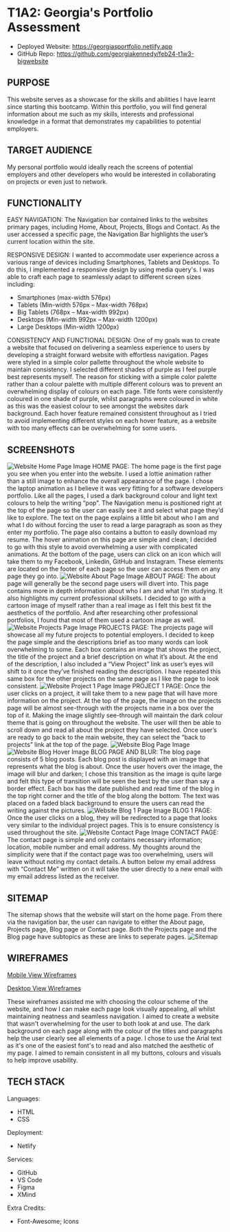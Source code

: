 # T1A2: Georgia's Portfolio Assessment 
- Deployed Website: https://georgiasportfolio.netlify.app
- GitHub Repo: https://github.com/georgiakennedy/feb24-t1w3-bigwebsite 

## PURPOSE
This website serves as a showcase for the skills and abilities I have learnt since starting this bootcamp. Within this portfolio, you will find general information about me such as my skills, interests and professional knowledge in a format that demonstrates my capabilities to potential employers.

## TARGET AUDIENCE
My personal portfolio would ideally reach the screens of potential employers and other developers who would be interested in collaborating on projects or even just to network. 

## FUNCTIONALITY
EASY NAVIGATION:
The Navigation bar contained links to the websites primary pages, including Home, About, Projects, Blogs and Contact. As the user accessed a specific page, the Navigation Bar highlights the user’s current location within the site. 

RESPONSIVE DESIGN:
I wanted to accommodate user experience across a various range of devices including Smartphones, Tablets and Desktops. To do this, I implemented a responsive design by using media query's. I was able to craft each page to seamlessly adapt to different screen sizes including:
- Smartphones (max-width 576px)
- Tablets (Min-width 576px – Max-width 768px)
- Big Tablets (768px – Max-width 992px)
- Desktops (Min-width 992px – Max-width 1200px)
- Large Desktops (Min-width 1200px)

CONSISTENCY AND FUNCTIONAL DESIGN:
One of my goals was to create a website that focused on delivering a seamless experience to users by developing a straight forward website with effortless navigation. Pages were styled in a simple color pallette throughout the whole website to maintain consistency. I selected different shades of purple as I feel purple best represents myself. The reason for sticking with a simple color palette rather than a colour palette with multiple different colours was to prevent an overwhelming display of colours on each page. Title fonts were consistently coloured in one shade of purple, whilst paragraphs were coloured in white as this was the easiest colour to see amongst the websites dark background. Each hover feature remained consistent throughout as I tried to avoid implementing different styles on each hover feature, as a website with too many effects can be overwhelming for some users.
    
## SCREENSHOTS
<img src="/docs/WebsiteHome.png" alt="Website Home Page Image">
HOME PAGE: The home page is the first page you see when you enter into the website. I used a lottie animation rather than a still image to enhance the overall appearance of the page. I chose the laptop animation as I believe it was very fitting for a software developers portfolio. Like all the pages, I used a dark background colour and light text colours to help the writing “pop”. The Navigation menu is positioned right at the top of the page so the user can easily see it and select what page they’d like to explore. The text on the page explains a little bit about who I am and what I do without forcing the user to read a large paragraph as soon as they enter my portfolio. The page also contains a button to easily download my resume. The hover animation on this page are simple and clean; I decided to go with this style to avoid overwhelming a user with complicated animations. At the bottom of the page, users can click on an icon which will take them to my Facebook, Linkedin, GitHub and Instagram. These elements are located on the footer of each page so the user can access them on any page they go into. 

<img src="/docs/WebsiteAbout.png" alt="Website About Page Image">
ABOUT PAGE: The about page will generally be the second page users will divert into. This page contains more in depth information about who I am and what I’m studying. It also highlights my current professional skillsets. I decided to go with a cartoon image of myself rather than a real image as I felt this best fit the aesthetics of the portfolio. And after researching other professional portfolios, I found that most of them used a cartoon image as well. 

<img src="/docs/WebsiteProjects.png" alt="Website Projects Page Image">
PROJECTS PAGE: The projects page will showcase all my future projects to potential employers. I decided to keep the page simple and the descriptions brief as too many words can look overwhelming to some. Each box contains an image that shows the project, the title of the project and a brief description on what it’s about. At the end of the description, I also included a “View Project” link as user’s eyes will shift to it once they’ve finished reading the description. I have repeated this same box for the other projects on the same page as I like the page to look consistent.

<img src="/docs/WebsiteProject1.png" alt="Website Project 1 Page Image">
PROJECT 1 PAGE: Once the user clicks on a project, it will take them to a new page that will have more information on the project. At the top of the page, the image on the projects page will be almost see-through with the projects name in a box over the top of it. Making the image slightly see-through will maintain the dark colour theme that is going on throughout the website. The user will then be able to scroll down and read all about the project they have selected. Once user’s are ready to go back to the main website, they can select the “back to projects” link at the top of the page.

<img src="/docs/WebsiteBlog.png" alt="Website Blog Page Image">
<img src="/docs/WebsiteBlogHover.png" alt="Website Blog Hover Image">
BLOG PAGE AND BLUR: The blog page consists of 5 blog posts. Each blog post is displayed with an image that represents what the blog is about. Once the user hovers over the image, the image will blur and darken; I chose this transition as the image is quite large and felt this type of transition will be seen the best by the user than say a border effect. Each box has the date published and read time of the blog in the top right corner and the title of the blog along the bottom. The text was placed on a faded black background to ensure the users can read the writing against the pictures.

<img src="/docs/WebsiteBlog1.png" alt="Website Blog 1 Page Image">
BLOG 1 PAGE: Once the user clicks on a blog, they will be redirected to a page that looks very similar to the individual project pages. This is to ensure consistency is used throughout the site. 

<img src="/docs/WebsiteContact.png" alt="Website Contact Page Image">
CONTACT PAGE: The contact page is simple and only contains necessary information; location, mobile number and email address. My thoughts around the simplicity were that if the contact page was too overwhelming, users will leave without noting my contact details. A button below my email address with “Contact Me” written on it will take the user directly to a new email with my email address listed as the receiver. 

## SITEMAP 
The sitemap shows that the website will start on the home page. From there via the navigation bar, the user can navigate to either the About page, Projects page, Blog page or Contact page. Both the Projects page and the Blog page have subtopics as these are links to seperate pages. 
<img src="/docs/PersonalPortfolioSitemap.png" alt="Sitemap">

## WIREFRAMES
<a href="https://www.figma.com/file/t81YYoicPP5rOujsarwb8S/Big-Website?type=design&node-id=0%3A1&mode=design&t=MOnB6HbTrNtEIqJK-1">Mobile View Wireframes</a>

<a href="https://www.figma.com/file/t81YYoicPP5rOujsarwb8S/Big-Website?type=design&node-id=11%3A64&mode=design&t=MOnB6HbTrNtEIqJK-1">Desktop View Wireframes</a>

These wireframes assisted me with choosing the colour scheme of the website, and how I can make each page look visually appealing, all whilst maintaining neatness and seamless navigation. I aimed to create a website that wasn't overwhelming for the user to both look at and use. The dark background on each page along with the colour of the titles and paragraphs help the user clearly see all elements of a page. I chose to use the Arial text as it's one of the easiest font's to read and also matched the aesthetic of my page. I aimed to remain consistent in all my buttons, colours and visuals to help improve usability. 

## TECH STACK
Languages:
- HTML
- CSS

Deployment:
- Netlify

Services:
- GitHub
- VS Code
- Figma 
- XMind 

Extra Credits:
- Font-Awesome; Icons
